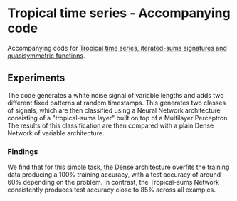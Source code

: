 # Tropical time series - Accompanying code
Accompanying code for [Tropical time series, iterated-sums signatures and quasisymmetric functions](https://arxiv.org/abs/2009.08443).

## Experiments

The code generates a white noise signal of variable lengths and adds two different fixed patterns at random timestamps.
This generates two classes of signals, which are then classified using a Neural Network architecture consisting of a 
"tropical-sums layer" built on top of a Multilayer Perceptron.
The results of this classification are then compared with a plain Dense Network of variable architecture.

### Findings

We find that for this simple task, the Dense architecture overfits the training data producing a 100% training accuracy,
with a test accuracy of around 60% depending on the problem. In contrast, the Tropical-sums Network consistently produces
test accuracy close to 85% across all examples.
